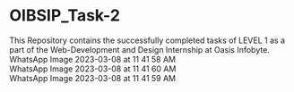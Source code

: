 # OIBSIP_Task-2
This Repository contains the successfully completed tasks of LEVEL 1 as a part of the Web-Development and Design Internship at Oasis Infobyte.  
WhatsApp Image 2023-03-08 at 11 41 58 AM  
WhatsApp Image 2023-03-08 at 11 41 60 AM  
WhatsApp Image 2023-03-08 at 11 41 59 AM
